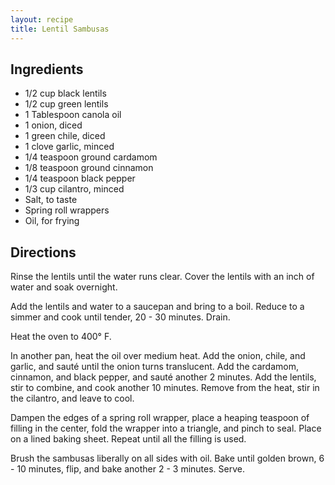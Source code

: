 ```yaml
---
layout: recipe
title: Lentil Sambusas
---
```


## Ingredients

* 1/2 cup black lentils
* 1/2 cup green lentils
* 1 Tablespoon canola oil
* 1 onion, diced
* 1 green chile, diced
* 1 clove garlic, minced
* 1/4 teaspoon ground cardamom
* 1/8 teaspoon ground cinnamon
* 1/4 teaspoon black pepper
* 1/3 cup cilantro, minced
* Salt, to taste
* Spring roll wrappers
* Oil, for frying

## Directions

Rinse the lentils until the water runs clear. Cover the lentils with an
inch of water and soak overnight.

Add the lentils and water to a saucepan and bring to a boil. Reduce to a
simmer and cook until tender, 20 - 30 minutes. Drain.

Heat the oven to 400° F.

In another pan, heat the oil over medium heat. Add the onion, chile, and
garlic, and sauté until the onion turns translucent. Add the cardamom,
cinnamon, and black pepper, and sauté another 2 minutes. Add the
lentils, stir to combine, and cook another 10 minutes. Remove from the
heat, stir in the cilantro, and leave to cool.

Dampen the edges of a spring roll wrapper, place a heaping teaspoon of
filling in the center, fold the wrapper into a triangle, and pinch to
seal. Place on a lined baking sheet. Repeat until all the filling is
used.

Brush the sambusas liberally on all sides with oil. Bake until golden
brown, 6 - 10 minutes, flip, and bake another 2 - 3 minutes. Serve.
